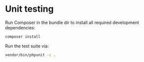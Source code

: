Unit testing
============
	 
Run Composer in the bundle dir to install all required development dependencies:	 
	 
``` bash
composer install
```
	 
Run the test suite via:
``` bash
vendor/bin/phpunit -c .
```
